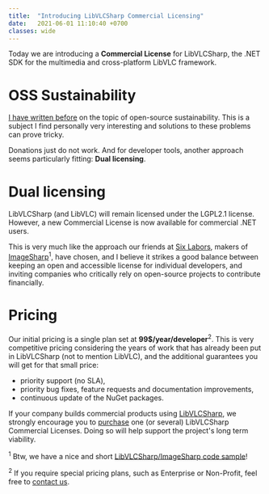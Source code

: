```yaml
---
title:  "Introducing LibVLCSharp Commercial Licensing"
date:   2021-06-01 11:10:40 +0700
classes: wide
---
```


Today we are introducing a **Commercial License** for LibVLCSharp, the .NET SDK for the multimedia and cross-platform LibVLC framework.

# OSS Sustainability

[I have written before](https://mfkl.github.io/2020/10/25/OSS-sutainability.html) on the topic of open-source sustainability. This is a subject I find personally very interesting and solutions to these problems can prove tricky.

Donations just do not work. And for developer tools, another approach seems particularly fitting: **Dual licensing**.

# Dual licensing

LibVLCSharp (and LibVLC) will remain licensed under the LGPL2.1 license. However, a new Commercial License is now available for commercial .NET users.

This is very much like the approach our friends at [Six Labors](https://sixlabors.com/pricing/), makers of [ImageSharp](https://github.com/SixLabors/ImageSharp)<sup>1</sup>, have chosen, and I believe it strikes a good balance between keeping an open and accessible license for individual developers, and inviting companies who critically rely on open-source projects to contribute financially.

# Pricing

Our initial pricing is a single plan set at **99$/year/developer**<sup>2</sup>. This is very competitive pricing considering the years of work that has already been put in LibVLCSharp (not to mention LibVLC), and the additional guarantees you will get for that small price:

- priority support (no SLA),
- priority bug fixes, feature requests and documentation improvements,
- continuous update of the NuGet packages.

If your company builds commercial products using [LibVLCSharp](https://code.videolan.org/videolan/LibVLCSharp), we strongly encourage you to [purchase](https://videolabs.io/solutions/libvlcsharp/) one (or several) LibVLCSharp Commercial Licenses. Doing so will help support the project's long term viability.

<sup>1</sup> Btw, we have a nice and short [LibVLCSharp/ImageSharp code sample](https://code.videolan.org/mfkl/libvlcsharp-samples/-/blob/master/PreviewThumbnailExtractor/Program.cs)!

<sup>2</sup> If you require special pricing plans, such as Enterprise or Non-Profit, feel free to [contact us](mailto:dotnet@videolabs.io).